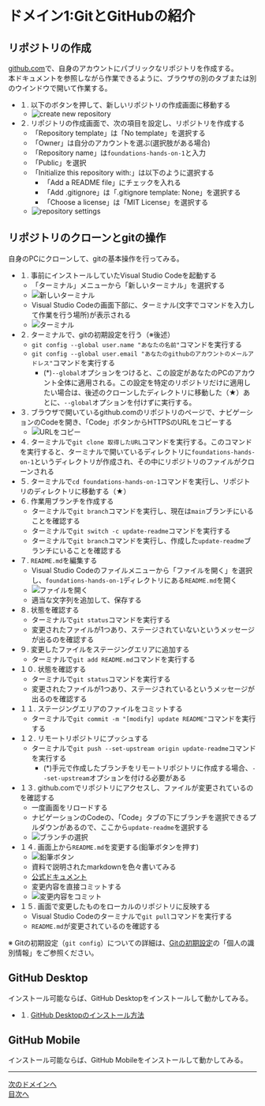 # ドメイン1:GitとGitHubの紹介

## リポジトリの作成

[github.com](https://github.com)で、自身のアカウントにパブリックなリポジトリを作成する。  
本ドキュメントを参照しながら作業できるように、ブラウザの別のタブまたは別のウインドウで開いて作業する。

- １. 以下のボタンを押して、新しいリポジトリの作成画面に移動する
  - ![create new repository](../image/image1-2.png)  
- ２. リポジトリの作成画面で、次の項目を設定し、リポジトリを作成する
  - 「Repository template」は「No template」を選択する
  - 「Owner」は自分のアカウントを選ぶ(選択肢がある場合)
  - 「Repository name」は`foundations-hands-on-1`と入力
  - 「Public」を選択
  - 「Initialize this repository with:」は以下のように選択する
    - 「Add a README file」にチェックを入れる
    - 「Add .gitignore」は「.gitignore template: None」を選択する
    - 「Choose a license」は「MIT License」を選択する
  - ![repository settings](../image/image1-3.png)

## リポジトリのクローンとgitの操作

自身のPCにクローンして、gitの基本操作を行ってみる。

- １. 事前にインストールしていたVisual Studio Codeを起動する
  - 「ターミナル」メニューから「新しいターミナル」を選択する
  - ![新しいターミナル](../image/image1-4.png)
  - Visual Studio Codeの画面下部に、ターミナル(文字でコマンドを入力して作業を行う場所)が表示される
  - ![ターミナル](../image/image1-5.png)
- ２. ターミナルで、gitの初期設定を行う（※後述）
  - `git config --global user.name "あなたの名前"`コマンドを実行する
  - `git config --global user.email "あなたのgithubのアカウントのメールアドレス"`コマンドを実行する
    - (*)`--global`オプションをつけると、この設定があなたのPCのアカウント全体に適用される。この設定を特定のリポジトリだけに適用したい場合は、後述のクローンしたディレクトリに移動した（★）あとに、`--global`オプションを付けずに実行する。
- ３. ブラウザで開いているgithub.comのリポジトリのページで、ナビゲーションのCodeを開き、「Code」ボタンからHTTPSのURLをコピーする
  - ![URLをコピー](../image/image1-1.png)
- ４. ターミナルで`git clone 取得したURL`コマンドを実行する。このコマンドを実行すると、ターミナルで開いているディレクトリに`foundations-hands-on-1`というディレクトリが作成され、その中にリポジトリのファイルがクローンされる
- ５. ターミナルで`cd foundations-hands-on-1`コマンドを実行し、リポジトリのディレクトリに移動する（★）
- ６. 作業用ブランチを作成する
  - ターミナルで`git branch`コマンドを実行し、現在は`main`ブランチにいることを確認する
  - ターミナルで`git switch -c update-readme`コマンドを実行する
  - ターミナルで`git branch`コマンドを実行し、作成した`update-readme`ブランチにいることを確認する
- ７. `README.md`を編集する
  - Visual Studio Codeのファイルメニューから「ファイルを開く」を選択し、`foundations-hands-on-1`ディレクトリにある`README.md`を開く
  - ![ファイルを開く](../image/image1-6.png)
  - 適当な文字列を追加して、保存する
- ８. 状態を確認する
  - ターミナルで`git status`コマンドを実行する
  - 変更されたファイルが1つあり、ステージされていないというメッセージが出るのを確認する
- ９. 変更したファイルをステージングエリアに追加する
  - ターミナルで`git add README.md`コマンドを実行する
- １０. 状態を確認する
  - ターミナルで`git status`コマンドを実行する
  - 変更されたファイルが1つあり、ステージされているというメッセージが出るのを確認する
- １１. ステージングエリアのファイルをコミットする
  - ターミナルで`git commit -m "[modify] update README"`コマンドを実行する
- １２. リモートリポジトリにプッシュする
  - ターミナルで`git push --set-upstream origin update-readme`コマンドを実行する
    - (*)手元で作成したブランチをリモートリポジトリに作成する場合、`--set-upstream`オプションを付ける必要がある
- １３. github.comでリポジトリにアクセスし、ファイルが変更されているのを確認する
  - 一度画面をリロードする
  - ナビゲーションのCodeの、「Code」タブの下にブランチを選択できるプルダウンがあるので、ここから`update-readme`を選択する
  - ![ブランチの選択](../image/image1-7.png)
- １４. 画面上から`README.md`を変更する(鉛筆ボタンを押す)
  - ![鉛筆ボタン](../image/image1-8.png)
  - 資料で説明されたmarkdownを色々書いてみる
  - [公式ドキュメント](https://docs.github.com/ja/enterprise-cloud@latest/get-started/writing-on-github/getting-started-with-writing-and-formatting-on-github/basic-writing-and-formatting-syntax)
  - 変更内容を直接コミットする
  - ![変更内容をコミット](../image/image1-9.png)
- １５. 画面で変更したものをローカルのリポジトリに反映する
  - Visual Studio Codeのターミナルで`git pull`コマンドを実行する
  - `README.md`が変更されているのを確認する

※ Gitの初期設定（`git config`）についての詳細は、[Gitの初期設定](https://git-scm.com/book/ja/v2/%e4%bd%bf%e3%81%84%e5%a7%8b%e3%82%81%e3%82%8b-%e6%9c%80%e5%88%9d%e3%81%aeGit%e3%81%ae%e6%a7%8b%e6%88%90)の「個人の識別情報」をご参照ください。


## GitHub Desktop

インストール可能ならば、GitHub Desktopをインストールして動かしてみる。
  
- １. [GitHub Desktopのインストール方法](https://docs.github.com/ja/enterprise-cloud@latest/desktop/installing-and-authenticating-to-github-desktop/installing-github-desktop)

## GitHub Mobile

インストール可能ならば、GitHub Mobileをインストールして動かしてみる。

---
[次のドメインへ](../domain2/README.md)  
[目次へ](../README.md)
